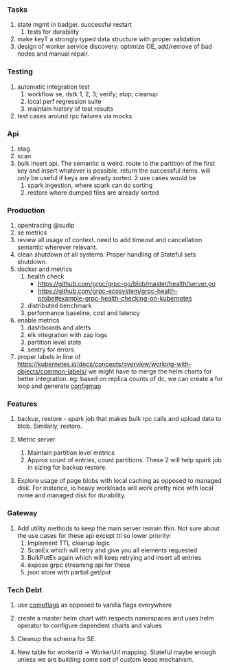 ### Tasks
1. state mgmt in badger. successful restart
    1. tests for durability
1. make keyT a strongly typed data structure with proper validation
1. design of worker service discovery. optimize OE, add/remove of bad nodes
and manual repair.

### Testing
1. automatic integration test
    1. workflow se, dstk 1, 2, 3; verify; stop; cleanup
    1. local perf regression suite
    1. maintain history of test results
1. test cases around rpc failures via mocks

        
### Api
1. etag
1. scan
1. bulk insert api. The semantic is weird. route to the
partition of the first key and insert whatever is possible. 
return the successful items. will only be useful if keys 
are already sorted. 2 use cases would be
    1. spark ingestion, where spark can do sorting
    2. restore where dumped files are already sorted

### Production
1. opentracing @sudip
1. se metrics
1. review all usage of context. need to add timeout and cancellation semantic
wherever relevant.
1. clean shutdown of all systems. Proper handling of Stateful sets shutdown. 
1. docker and metrics
    1. health check
        - https://github.com/grpc/grpc-go/blob/master/health/server.go
        - https://github.com/grpc-ecosystem/grpc-health-probe#example-grpc-health-checking-on-kubernetes
    1. distributed benchmark
    1. performance baseline, cost and latency
1. enable metrics
    1. dashboards and alerts
    1. elk integration with zap logs
    1. partition level stats
    1. sentry for errors
1. proper labels in line of https://kubernetes.io/docs/concepts/overview/working-with-objects/common-labels/
we might have to merge the helm charts for better integration. eg: based on
 replica counts of dc, we can create a for loop and generate 
 [configmap](../deploy/se/templates/configmap.yaml#18)

### Features
1. backup, restore - spark job that makes bulk rpc calls
and upload data to blob. Similarly, restore.

1. Metric server
    1. Maintain partition level metrics
    1. Approx count of entries, count partitions. These 2 will help spark job
    in sizing for backup restore.
    
1. Explore usage of page blobs with local caching as opposed to managed disk.
For instance, io heavy workloads will work pretty nice with local nvme and
managed disk for durability.

### Gateway
1. Add utility methods to keep the main server remain thin. Not sure about
the use cases for these api except ttl so lower priority:
    1. Implement TTL cleanup logic
    1. ScanEx which will retry and give you all elements requested
    1. BulkPutEx again which will keep retrying and insert all entries
    1. expose grpc streaming api for these
    1. json store with partial get/put

### Tech Debt
1. use [compflags](https://github.com/posener/complete/tree/master)
as opposed to vanilla flags everywhere
1. create a master helm chart with respects namespaces and uses helm operator
to configure dependent charts and values 

1. Cleanup the schema for SE. 
1. New table for workerId -> WorkerUrl mapping. Stateful maybe enough unless
 we are building some sort of custom lease mechanism.